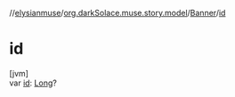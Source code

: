 //[elysianmuse](../../../index.md)/[org.darkSolace.muse.story.model](../index.md)/[Banner](index.md)/[id](id.md)

# id

[jvm]\
var [id](id.md): [Long](https://kotlinlang.org/api/latest/jvm/stdlib/kotlin/-long/index.html)?
